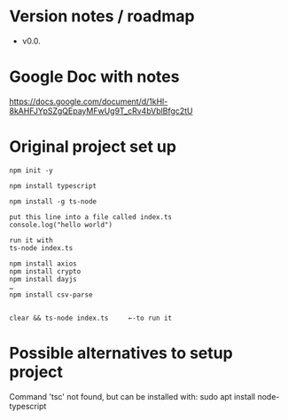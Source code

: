 # Version notes / roadmap

 - v0.0. 
 

# Google Doc with notes
https://docs.google.com/document/d/1kHl-8kAHFJYpSZgQEpayMFwUg9T_cRv4bVblBfgc2tU

# Original project set up
```curl
npm init -y

npm install typescript

npm install -g ts-node

put this line into a file called index.ts
console.log("hello world")

run it with
ts-node index.ts

npm install axios
npm install crypto
npm install dayjs
…
npm install csv-parse


clear && ts-node index.ts     ←-to run it
```
# Possible alternatives to setup project

Command 'tsc' not found, but can be installed with:
sudo apt install node-typescript

